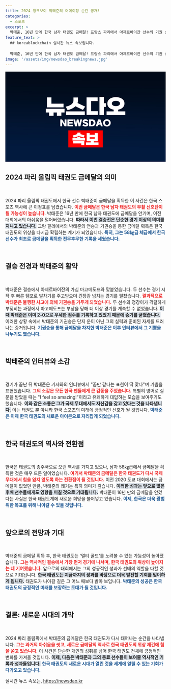 ```yaml
---
title: 2024 윙크보이 박태준의 어메이징 순간 공개!
categories:
  - 스포츠
excerpt: >
  박태준, 16년 만에 한국 남자 태권도 금메달! 프랑스 파리에서 아제르바이잔 선수의 기권 승으로 쾌거를 이루며 너무 놀랍다는 소감을 남겼다. 한국 태권도의 새로운 역사, 궁금하지 않나요?
feature_text: >
  ## koreablockchain 실시간 뉴스 속보입니다.

  박태준, 16년 만에 한국 남자 태권도 금메달! 프랑스 파리에서 아제르바이잔 선수의 기권 승으로 쾌거를 이루며 너무 놀랍다는 소감을 남겼다. 한국 태권도의 새로운 역사, 궁금하지 않나요?
image: '/assets/img/newsdao_breakingnews.jpg'
---
```


<p><img src="/assets/img/newsdao_breakingnews.jpg" alt="koreablockchain 속보" /></p>

<h2 data-ke-size="size26">2024 파리 올림픽 태권도 금메달의 의미</h2>

<p data-ke-size="size16">&nbsp;</p>

<p>2024 파리 올림픽 태권도에서 한국 선수 박태준이 금메달을 획득한 이 사건은 한국 스포츠 역사에 큰 이정표를 남겼습니다. <b><span style="color: #ee2323;">이번 금메달은 한국 남자 태권도의 부활 신호탄이 될 가능성이 높습니다.</span></b> 박태준은 16년 만에 한국 남자 태권도에 금메달을 안기며, 이전 대회에서의 아쉬움을 털어버렸습니다. <b><span style="background-color: #21538527;">따라서 이번 결승전은 단순한 경기 이상의 의미를 지니고 있습니다.</span></b> 그랑 팔레에서의 박태준의 연승과 기권승을 통한 금메달 획득은 한국 태권도의 위상을 다시금 확립하는 계기가 되었습니다. <b><span style="color: #1a5490;">특히, 그는 58㎏급 체급에서 한국 선수가 최초로 금메달을 획득한 전무후무한 기록을 세웠습니다.</span></b></p>

<p data-ke-size="size16">&nbsp;</p>

<h2 data-ke-size="size26">결승 전경과 박태준의 활약</h2>

<p data-ke-size="size16">&nbsp;</p>

<p>박태준은 결승에서 아제르바이잔의 가심 마고메도프와 맞붙었습니다. 두 선수는 경기 시작 후 빠른 템포로 발차기를 주고받으며 긴장감 넘치는 경기를 펼쳤습니다. <b><span style="color: #ee2323;">결과적으로 박태준은 불행한 사고에 의해 기권승을 거두게 되었습니다.</span></b> 두 선수의 정강이가 격렬하게 부딪히는 과정에서 마고메도프는 부상을 당해 더 이상 경기를 계속할 수 없었습니다. <b><span style="background-color: #21538527;">이때 박태준은 이미 2-0으로 우세한 점수를 기록하고 있었기 때문에 승기를 굳혔습니다.</span></b> 이러한 상황 속에서 박태준의 기권승은 단지 운이 아닌 그의 실력과 준비된 자세를 드러나는 증거입니다. <b><span style="color: #1a5490;">기권승을 통해 금메달을 차지한 박태준은 이후 인터뷰에서 그 기쁨을 나누기도 했습니다.</span></b></p>

<p data-ke-size="size16">&nbsp;</p>

<h2 data-ke-size="size26">박태준의 인터뷰와 소감</h2>

<p data-ke-size="size16">&nbsp;</p>

<p>경기가 끝난 뒤 박태준은 기자와의 인터뷰에서 "꿈만 같다는 표현이 딱 맞다"며 기쁨을 표현했습니다. <b><span style="color: #ee2323;">그의 소감은 모든 한국 팬들에게 큰 감동을 주었습니다.</span></b> 특별히 영어로 질문을 받았을 때는 "I feel so amazing!"이라고 유쾌하게 대답하는 모습을 보여주기도 했습니다. <b><span style="background-color: #21538527;">이와 같은 소통은 그가 국제 무대에서도 자신감을 갖고 있다는 것을 나타냅니다.</span></b> 이는 태권도 뿐 아니라 한국 스포츠의 미래에 긍정적인 신호가 될 것입니다. <b><span style="color: #1a5490;">박태준은 이제 한국 태권도의 새로운 아이콘으로 자리잡게 되었습니다.</span></b></p>

<p data-ke-size="size16">&nbsp;</p>

<h2 data-ke-size="size26">한국 태권도의 역사와 전환점</h2>

<p data-ke-size="size16">&nbsp;</p>

<p>한국은 태권도의 종주국으로 오랜 역사를 가지고 있으나, 남자 58㎏급에서 금메달을 획득한 것은 매우 드문 일이었습니다. <b><span style="color: #ee2323;">여기서 박태준의 금메달은 한국 태권도가 다시 국제무대에서 힘을 잃지 않도록 하는 전환점이 될 것입니다.</span></b> 이전 2020 도쿄 대회에서는 금메달이 없었던 만큼, 박태준의 쾌거는 특히 의미가 깊습니다. <b><span style="background-color: #21538527;">이러한 성과는 앞으로 많은 후배 선수들에게도 영향을 미칠 것으로 기대됩니다.</span></b> 박태준이 16년 만의 금메달을 안겼다는 사실은 한국 태권도계에 새로운 희망을 불어넣고 있습니다. <b><span style="color: #1a5490;">이제, 한국은 더욱 광범위한 목표를 위해 나아갈 수 있을 것입니다.</span></b></p>

<p data-ke-size="size16">&nbsp;</p>

<h2 data-ke-size="size26">앞으로의 전망과 기대</h2>

<p data-ke-size="size16">&nbsp;</p>

<p>박태준의 금메달 획득 후, 한국 태권도는 '멀티 골드'를 노려볼 수 있는 가능성이 높아졌습니다. <b><span style="color: #ee2323;">그는 역사적인 결승에서 가장 먼저 경기에 나서며, 한국 태권도의 위상이 높아지는 데 기여했습니다.</span></b> 앞으로의 대회에서는 그의 성공적인 성과가 선배의 역할을 다할 것으로 기대됩니다. <b><span style="background-color: #21538527;">한국 태권도는 지금까지의 성과를 바탕으로 더욱 발전할 기회를 맞이하게 됩니다.</span></b> 태권도가 나아갈 길은 그 어느 때보다 밝아 보입니다. <b><span style="color: #1a5490;">박태준의 성공은 한국 태권도의 긍정적인 미래를 보장하는 토대가 될 것입니다.</span></b></p>

<p data-ke-size="size16">&nbsp;</p>

<h2 data-ke-size="size26">결론: 새로운 시대의 개막</h2>

<p data-ke-size="size16">&nbsp;</p>

<p>2024 파리 올림픽에서 박태준의 금메달은 한국 태권도가 다시 태어나는 순간을 나타냅니다. <b><span style="color: #ee2323;">그는 과거의 아쉬움을 씻고, 새로운 금메달의 역사로 한국 태권도의 위상 재건에 힘을 쏟고 있습니다.</span></b> 이 사건은 단순한 개인의 성취를 넘어 한국 태권도 전체에 긍정적인 변화를 가져올 것입니다. <b><span style="background-color: #21538527;">이제, 다음은 박태준과 그의 동료 선수들이 보여줄 역사적인 기록과 성과들입니다.</span></b> <b><span style="color: #1a5490;">한국 태권도의 새로운 시대가 열린 것을 세계에 알릴 수 있는 기회가 다가오고 있습니다.</span></b></p>
실시간 뉴스 속보는, <a href="https://newsdao.kr" rel="dofollow">https://newsdao.kr</a>



